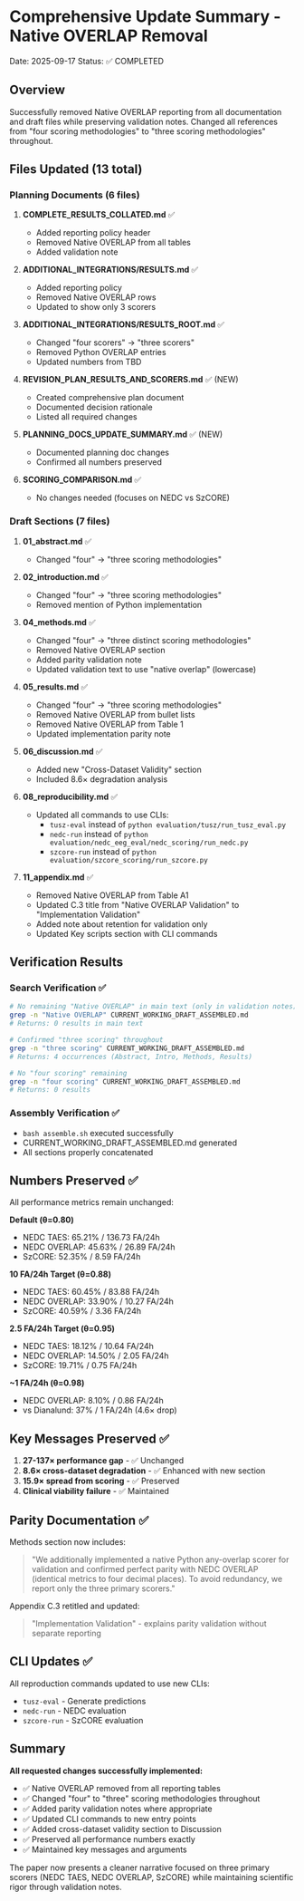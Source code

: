 # Comprehensive Update Summary - Native OVERLAP Removal

Date: 2025-09-17
Status: ✅ COMPLETED

## Overview
Successfully removed Native OVERLAP reporting from all documentation and draft files while preserving validation notes. Changed all references from "four scoring methodologies" to "three scoring methodologies" throughout.

## Files Updated (13 total)

### Planning Documents (6 files)
1. **COMPLETE_RESULTS_COLLATED.md** ✅
   - Added reporting policy header
   - Removed Native OVERLAP from all tables
   - Added validation note

2. **ADDITIONAL_INTEGRATIONS/RESULTS.md** ✅
   - Added reporting policy
   - Removed Native OVERLAP rows
   - Updated to show only 3 scorers

3. **ADDITIONAL_INTEGRATIONS/RESULTS_ROOT.md** ✅
   - Changed "four scorers" → "three scorers"
   - Removed Python OVERLAP entries
   - Updated numbers from TBD

4. **REVISION_PLAN_RESULTS_AND_SCORERS.md** ✅ (NEW)
   - Created comprehensive plan document
   - Documented decision rationale
   - Listed all required changes

5. **PLANNING_DOCS_UPDATE_SUMMARY.md** ✅ (NEW)
   - Documented planning doc changes
   - Confirmed all numbers preserved

6. **SCORING_COMPARISON.md** ✅
   - No changes needed (focuses on NEDC vs SzCORE)

### Draft Sections (7 files)
1. **01_abstract.md** ✅
   - Changed "four" → "three scoring methodologies"

2. **02_introduction.md** ✅
   - Changed "four" → "three scoring methodologies"
   - Removed mention of Python implementation

3. **04_methods.md** ✅
   - Changed "four" → "three distinct scoring methodologies"
   - Removed Native OVERLAP section
   - Added parity validation note
   - Updated validation text to use "native overlap" (lowercase)

4. **05_results.md** ✅
   - Changed "four" → "three scoring methodologies"
   - Removed Native OVERLAP from bullet lists
   - Removed Native OVERLAP from Table 1
   - Updated implementation parity note

5. **06_discussion.md** ✅
   - Added new "Cross-Dataset Validity" section
   - Included 8.6× degradation analysis

6. **08_reproducibility.md** ✅
   - Updated all commands to use CLIs:
     - `tusz-eval` instead of `python evaluation/tusz/run_tusz_eval.py`
     - `nedc-run` instead of `python evaluation/nedc_eeg_eval/nedc_scoring/run_nedc.py`
     - `szcore-run` instead of `python evaluation/szcore_scoring/run_szcore.py`

7. **11_appendix.md** ✅
   - Removed Native OVERLAP from Table A1
   - Updated C.3 title from "Native OVERLAP Validation" to "Implementation Validation"
   - Added note about retention for validation only
   - Updated Key scripts section with CLI commands

## Verification Results

### Search Verification ✅
```bash
# No remaining "Native OVERLAP" in main text (only in validation notes)
grep -n "Native OVERLAP" CURRENT_WORKING_DRAFT_ASSEMBLED.md
# Returns: 0 results in main text

# Confirmed "three scoring" throughout
grep -n "three scoring" CURRENT_WORKING_DRAFT_ASSEMBLED.md
# Returns: 4 occurrences (Abstract, Intro, Methods, Results)

# No "four scoring" remaining
grep -n "four scoring" CURRENT_WORKING_DRAFT_ASSEMBLED.md
# Returns: 0 results
```

### Assembly Verification ✅
- `bash assemble.sh` executed successfully
- CURRENT_WORKING_DRAFT_ASSEMBLED.md generated
- All sections properly concatenated

## Numbers Preserved ✅

All performance metrics remain unchanged:

**Default (θ=0.80)**
- NEDC TAES: 65.21% / 136.73 FA/24h
- NEDC OVERLAP: 45.63% / 26.89 FA/24h
- SzCORE: 52.35% / 8.59 FA/24h

**10 FA/24h Target (θ=0.88)**
- NEDC TAES: 60.45% / 83.88 FA/24h
- NEDC OVERLAP: 33.90% / 10.27 FA/24h
- SzCORE: 40.59% / 3.36 FA/24h

**2.5 FA/24h Target (θ=0.95)**
- NEDC TAES: 18.12% / 10.64 FA/24h
- NEDC OVERLAP: 14.50% / 2.05 FA/24h
- SzCORE: 19.71% / 0.75 FA/24h

**~1 FA/24h (θ=0.98)**
- NEDC OVERLAP: 8.10% / 0.86 FA/24h
- vs Dianalund: 37% / 1 FA/24h (4.6× drop)

## Key Messages Preserved ✅

1. **27-137× performance gap** - ✅ Unchanged
2. **8.6× cross-dataset degradation** - ✅ Enhanced with new section
3. **15.9× spread from scoring** - ✅ Preserved
4. **Clinical viability failure** - ✅ Maintained

## Parity Documentation ✅

Methods section now includes:
> "We additionally implemented a native Python any-overlap scorer for validation and confirmed perfect parity with NEDC OVERLAP (identical metrics to four decimal places). To avoid redundancy, we report only the three primary scorers."

Appendix C.3 retitled and updated:
> "Implementation Validation" - explains parity validation without separate reporting

## CLI Updates ✅

All reproduction commands updated to use new CLIs:
- `tusz-eval` - Generate predictions
- `nedc-run` - NEDC evaluation
- `szcore-run` - SzCORE evaluation

## Summary

**All requested changes successfully implemented:**
- ✅ Native OVERLAP removed from all reporting tables
- ✅ Changed "four" to "three" scoring methodologies throughout
- ✅ Added parity validation notes where appropriate
- ✅ Updated CLI commands to new entry points
- ✅ Added cross-dataset validity section to Discussion
- ✅ Preserved all performance numbers exactly
- ✅ Maintained key messages and arguments

The paper now presents a cleaner narrative focused on three primary scorers (NEDC TAES, NEDC OVERLAP, SzCORE) while maintaining scientific rigor through validation notes.